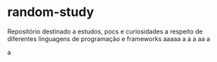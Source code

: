 # random-study
Repositório destinado a estudos, pocs e curiosidades a respeito de diferentes linguagens de programação e frameworks
aaaaa
a
a
a
aa
a

a
